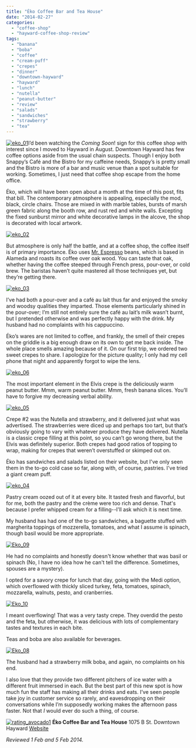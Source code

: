 ```yaml
---
title: "Éko Coffee Bar and Tea House"
date: "2014-02-27"
categories: 
  - "coffee-shop"
  - "hayward-coffee-shop-review"
tags: 
  - "banana"
  - "boba"
  - "coffee"
  - "cream-puff"
  - "crepes"
  - "dinner"
  - "downtown-hayward"
  - "hayward"
  - "lunch"
  - "nutella"
  - "peanut-butter"
  - "review"
  - "salads"
  - "sandwiches"
  - "strawberry"
  - "tea"
---
```


[![eko_01](http://s3.amazonaws.com/thegourmez-wpmedia/2014/02/eko_01-500x317.jpg)](http://www.thegourmez.com/2014/02/eko-coffee-bar-and-tea-house/eko_01/)I’d been watching the _Coming Soon_! sign for this coffee shop with interest since I moved to Hayward in August. Downtown Hayward has few coffee options aside from the usual chain suspects. Though I enjoy both Snappy’s Café and the Bistro for my caffeine needs, Snappy’s is pretty small and the Bistro is more of a bar and music venue than a spot suitable for working. Sometimes, I just need that coffee shop escape from the home office.

Éko, which will have been open about a month at the time of this post, fits that bill. The contemporary atmosphere is appealing, especially the mod, black, circle chairs. Those are mixed in with marble tables, bursts of marsh green fabric along the booth row, and rust red and white walls. Excepting the fixed sunburst mirror and white decorative lamps in the alcove, the shop is decorated with local artwork.

[![eko_02](http://s3.amazonaws.com/thegourmez-wpmedia/2014/02/eko_02-440x500.jpg)](http://www.thegourmez.com/2014/02/eko-coffee-bar-and-tea-house/eko_02/)

But atmosphere is only half the battle, and at a coffee shop, the coffee itself is of primary importance. Éko uses [Mr. Espresso](http://mrespresso.com/about/history/) beans, which is based in Alameda and roasts its coffee over oak wood. You can taste that oak, whether having the coffee steeped through French press, pour-over, or cold brew. The baristas haven’t quite mastered all those techniques yet, but they’re getting there.

[![eko_03](http://s3.amazonaws.com/thegourmez-wpmedia/2014/02/eko_03-402x500.jpg)](http://www.thegourmez.com/2014/02/eko-coffee-bar-and-tea-house/eko_03/)

I’ve had both a pour-over and a café au lait thus far and enjoyed the smoky and woodsy qualities they imparted. Those elements particularly shined in the pour-over; I’m still not entirely sure the café au lait’s milk wasn’t burnt, but I pretended otherwise and was perfectly happy with the drink. My husband had no complaints with his cappuccino.

Éko’s wares are not limited to coffee, and frankly, the smell of their crepes on the griddle is a big enough draw on its own to get me back inside. The whole place smells amazing because of it. On our first trip, we ordered two sweet crepes to share. I apologize for the picture quality; I only had my cell phone that night and apparently forgot to wipe the lens.

[![eko_06](http://s3.amazonaws.com/thegourmez-wpmedia/2014/02/eko_06-500x281.jpg)](http://www.thegourmez.com/2014/02/eko-coffee-bar-and-tea-house/eko_06/)

The most important element in the Elvis crepe is the deliciously warm peanut butter. Mmm, warm peanut butter. Mmm, fresh banana slices. You’ll have to forgive my decreasing verbal ability.

[![eko_05](http://s3.amazonaws.com/thegourmez-wpmedia/2014/02/eko_05-500x323.jpg)](http://www.thegourmez.com/2014/02/eko-coffee-bar-and-tea-house/eko_05/)

Crepe #2 was the Nutella and strawberry, and it delivered just what was advertised. The strawberries were diced up and perhaps too tart, but that’s obviously going to vary with whatever produce they have delivered. Nutella is a classic crepe filling at this point, so you can’t go wrong there, but the Elvis was definitely superior. Both crepes had good ratios of topping to wrap, making for crepes that weren’t overstuffed or skimped out on.

Éko has sandwiches and salads listed on their website, but I've only seen them in the to-go cold case so far, along with, of course, pastries. I've tried a giant cream puff.

[![eko_04](http://s3.amazonaws.com/thegourmez-wpmedia/2014/02/eko_04-500x333.jpg)](http://www.thegourmez.com/2014/02/eko-coffee-bar-and-tea-house/eko_04/)

Pastry cream oozed out of it at every bite. It tasted fresh and flavorful, but for me, both the pastry and the crème were too rich and dense. That's because I prefer whipped cream for a filling--I'll ask which it is next time.

My husband has had one of the to-go sandwiches, a baguette stuffed with margherita toppings of mozzerella, tomatoes, and what I assume is spinach, though basil would be more appropriate.

[![Eko_09](http://s3.amazonaws.com/thegourmez-wpmedia/2014/02/Eko_09-500x333.jpg)](http://www.thegourmez.com/2014/02/eko-coffee-bar-and-tea-house/eko_09/)

He had no complaints and honestly doesn't know whether that was basil or spinach (No, I have no idea how he can't tell the difference. Sometimes, spouses are a mystery).

I opted for a savory crepe for lunch that day, going with the Medi option, which overflowed with thickly sliced turkey, feta, tomatoes, spinach, mozzarella, walnuts, pesto, and cranberries.

[![Eko_10](http://s3.amazonaws.com/thegourmez-wpmedia/2014/02/Eko_10-500x333.jpg)](http://www.thegourmez.com/2014/02/eko-coffee-bar-and-tea-house/eko_10/)

I meant overflowing! That was a very tasty crepe. They overdid the pesto and the feta, but otherwise, it was delicious with lots of complementary tastes and textures in each bite.

Teas and boba are also available for beverages.

[![Eko_08](http://s3.amazonaws.com/thegourmez-wpmedia/2014/02/Eko_08-333x500.jpg)](http://www.thegourmez.com/2014/02/eko-coffee-bar-and-tea-house/eko_08/)

The husband had a strawberry milk boba, and again, no complaints on his end.

I also love that they provide two different pitchers of ice water with a different fruit immersed in each. But the best part of this new spot is how much fun the staff has making all their drinks and eats. I’ve seen people take joy in customer service so rarely, and eavesdropping on their conversations while I’m supposedly working makes the afternoon pass faster. Not that _I_ would ever do such a thing, of course.

[![rating_avocado1](http://s3.amazonaws.com/thegourmez-wpmedia/2009/02/rating_avocado1.gif)](http://www.thegourmez.com/2009/02/restaurant-review-nanas-durham/rating_avocado1/) **Éko Coffee Bar and Tea House** 1075 B St. Downtown Hayward [Website](http://www.eko-coffee.com/)

_Reviewed 1 Feb and 5 Feb 2014._
